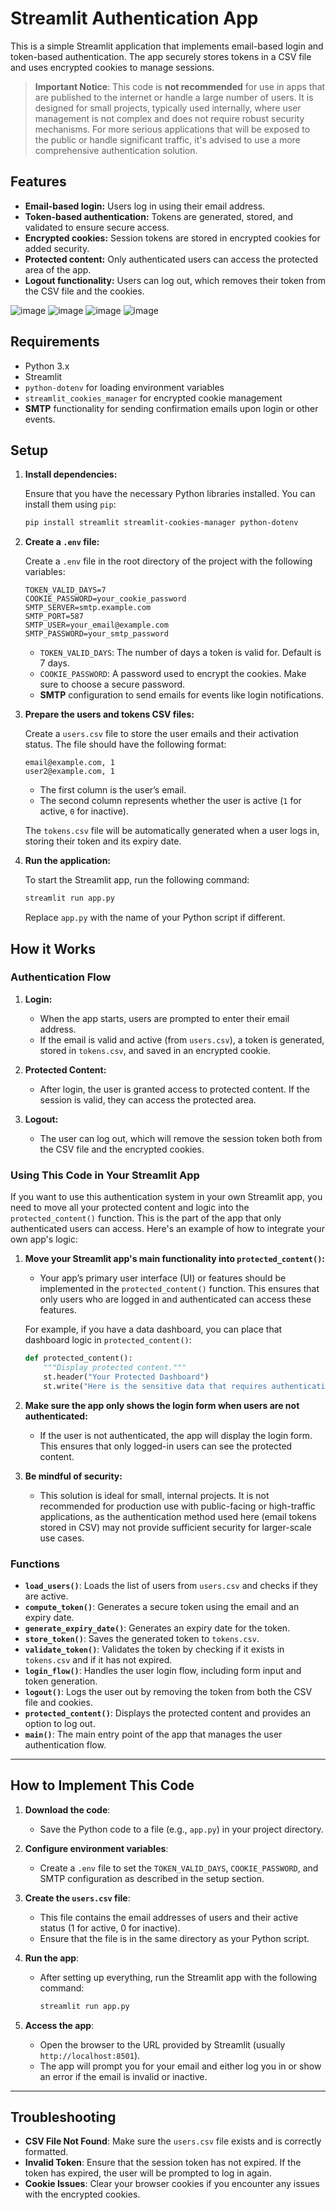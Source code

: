 # Streamlit Authentication App

This is a simple Streamlit application that implements email-based login and token-based authentication. The app securely stores tokens in a CSV file and uses encrypted cookies to manage sessions.

> **Important Notice**: This code is **not recommended** for use in apps that are published to the internet or handle a large number of users. It is designed for small projects, typically used internally, where user management is not complex and does not require robust security mechanisms. For more serious applications that will be exposed to the public or handle significant traffic, it's advised to use a more comprehensive authentication solution.

## Features

- **Email-based login:** Users log in using their email address.
- **Token-based authentication:** Tokens are generated, stored, and validated to ensure secure access.
- **Encrypted cookies:** Session tokens are stored in encrypted cookies for added security.
- **Protected content:** Only authenticated users can access the protected area of the app.
- **Logout functionality:** Users can log out, which removes their token from the CSV file and the cookies.

![image](https://github.com/user-attachments/assets/cbadbb29-a83d-4f85-bf14-267b56546954)
![image](https://github.com/user-attachments/assets/ab329fef-8451-443a-98bd-3ec9300dba62)
![image](https://github.com/user-attachments/assets/e2ecc967-d4f1-4285-ba10-dd33e2f50d88)
![image](https://github.com/user-attachments/assets/ff012889-5d76-46e7-93ff-6eaf4699750f)

## Requirements

- Python 3.x
- Streamlit
- `python-dotenv` for loading environment variables
- `streamlit_cookies_manager` for encrypted cookie management
- **SMTP** functionality for sending confirmation emails upon login or other events.

## Setup

1. **Install dependencies:**

   Ensure that you have the necessary Python libraries installed. You can install them using `pip`:

   ```bash
   pip install streamlit streamlit-cookies-manager python-dotenv
   ```

2. **Create a `.env` file:**

   Create a `.env` file in the root directory of the project with the following variables:

   ```
   TOKEN_VALID_DAYS=7
   COOKIE_PASSWORD=your_cookie_password
   SMTP_SERVER=smtp.example.com
   SMTP_PORT=587
   SMTP_USER=your_email@example.com
   SMTP_PASSWORD=your_smtp_password
   ```

   - `TOKEN_VALID_DAYS`: The number of days a token is valid for. Default is 7 days.
   - `COOKIE_PASSWORD`: A password used to encrypt the cookies. Make sure to choose a secure password.
   - **SMTP** configuration to send emails for events like login notifications.

3. **Prepare the users and tokens CSV files:**

   Create a `users.csv` file to store the user emails and their activation status. The file should have the following format:

   ```
   email@example.com, 1
   user2@example.com, 1
   ```

   - The first column is the user’s email.
   - The second column represents whether the user is active (`1` for active, `0` for inactive).

   The `tokens.csv` file will be automatically generated when a user logs in, storing their token and its expiry date.

4. **Run the application:**

   To start the Streamlit app, run the following command:

   ```bash
   streamlit run app.py
   ```

   Replace `app.py` with the name of your Python script if different.

## How it Works

### Authentication Flow

1. **Login:**
   - When the app starts, users are prompted to enter their email address.
   - If the email is valid and active (from `users.csv`), a token is generated, stored in `tokens.csv`, and saved in an encrypted cookie.

2. **Protected Content:**
   - After login, the user is granted access to protected content. If the session is valid, they can access the protected area.

3. **Logout:**
   - The user can log out, which will remove the session token both from the CSV file and the encrypted cookies.

### Using This Code in Your Streamlit App

If you want to use this authentication system in your own Streamlit app, you need to move all your protected content and logic into the `protected_content()` function. This is the part of the app that only authenticated users can access. Here's an example of how to integrate your own app's logic:

1. **Move your Streamlit app's main functionality into `protected_content()`:**

   - Your app’s primary user interface (UI) or features should be implemented in the `protected_content()` function. This ensures that only users who are logged in and authenticated can access these features.

   For example, if you have a data dashboard, you can place that dashboard logic in `protected_content()`:

   ```python
   def protected_content():
       """Display protected content."""
       st.header("Your Protected Dashboard")
       st.write("Here is the sensitive data that requires authentication to access.")
   ```

2. **Make sure the app only shows the login form when users are not authenticated:**

   - If the user is not authenticated, the app will display the login form. This ensures that only logged-in users can see the protected content.

3. **Be mindful of security:**
   - This solution is ideal for small, internal projects. It is not recommended for production use with public-facing or high-traffic applications, as the authentication method used here (email tokens stored in CSV) may not provide sufficient security for larger-scale use cases.

### Functions

- **`load_users()`**: Loads the list of users from `users.csv` and checks if they are active.
- **`compute_token()`**: Generates a secure token using the email and an expiry date.
- **`generate_expiry_date()`**: Generates an expiry date for the token.
- **`store_token()`**: Saves the generated token to `tokens.csv`.
- **`validate_token()`**: Validates the token by checking if it exists in `tokens.csv` and if it has not expired.
- **`login_flow()`**: Handles the user login flow, including form input and token generation.
- **`logout()`**: Logs the user out by removing the token from both the CSV file and cookies.
- **`protected_content()`**: Displays the protected content and provides an option to log out.
- **`main()`**: The main entry point of the app that manages the user authentication flow.

---

## How to Implement This Code

1. **Download the code**:
   - Save the Python code to a file (e.g., `app.py`) in your project directory.

2. **Configure environment variables**:
   - Create a `.env` file to set the `TOKEN_VALID_DAYS`, `COOKIE_PASSWORD`, and SMTP configuration as described in the setup section.

3. **Create the `users.csv` file**:
   - This file contains the email addresses of users and their active status (1 for active, 0 for inactive).
   - Ensure that the file is in the same directory as your Python script.

4. **Run the app**:
   - After setting up everything, run the Streamlit app with the following command:

     ```bash
     streamlit run app.py
     ```

5. **Access the app**:
   - Open the browser to the URL provided by Streamlit (usually `http://localhost:8501`).
   - The app will prompt you for your email and either log you in or show an error if the email is invalid or inactive.

---

## Troubleshooting

- **CSV File Not Found**: Make sure the `users.csv` file exists and is correctly formatted.
- **Invalid Token**: Ensure that the session token has not expired. If the token has expired, the user will be prompted to log in again.
- **Cookie Issues**: Clear your browser cookies if you encounter any issues with the encrypted cookies.
